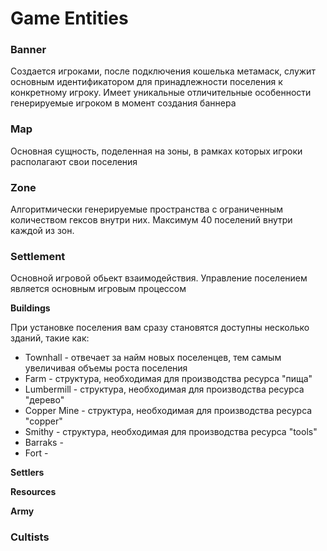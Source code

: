 # Game Entities

### Banner

Создается игроками, после подключения кошелька метамаск, служит основным идентификатором для принадлежности поселения к конкретному игроку. Имеет уникальные отличительные особенности генерируемые игроком в момент создания баннера

### Map

Основная сущность, поделенная на зоны, в рамках которых игроки располагают свои поселения

### Zone

Алгоритмически генерируемые пространства с ограниченным количеством гексов внутри них. Максимум 40 поселений внутри каждой из зон.&#x20;

### Settlement

Основной игровой обьект взаимодействия. Управление поселением является основным игровым процессом&#x20;

**Buildings**

При установке поселения вам сразу становятся доступны несколько зданий, такие как:

* Townhall - отвечает за найм новых поселенцев, тем самым увеличивая объемы роста поселения
* Farm - структура, необходимая для производства ресурса "пища"&#x20;
* Lumbermill - структура, необходимая для производства ресурса "дерево"&#x20;
* Copper Mine - структура, необходимая для производства ресурса "copper"&#x20;
* Smithy - структура, необходимая для производства ресурса "tools"&#x20;
* Barraks -&#x20;
* Fort -&#x20;

**Settlers**

**Resources**

**Army**

### Cultists
